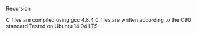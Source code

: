 Recursion

C files are compiled using gcc 4.8.4
C files are written according to the C90 standard
Tested on Ubuntu 14.04 LTS
